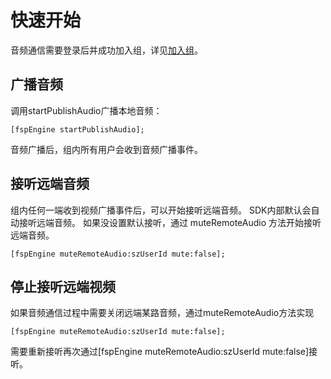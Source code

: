 # 快速开始

音频通信需要登录后并成功加入组，详见[加入组](../platform/prepare_ios.md)。

## 广播音频

调用startPublishAudio广播本地音频：

```objc
[fspEngine startPublishAudio];
```

音频广播后，组内所有用户会收到音频广播事件。

## 接听远端音频

组内任何一端收到视频广播事件后，可以开始接听远端音频。
SDK内部默认会自动接听远端音频。
如果没设置默认接听，通过 muteRemoteAudio 方法开始接听远端音频。

```objc
[fspEngine muteRemoteAudio:szUserId mute:false];
```

## 停止接听远端视频

如果音频通信过程中需要关闭远端某路音频，通过muteRemoteAudio方法实现

```objc
[fspEngine muteRemoteAudio:szUserId mute:false];
```

需要重新接听再次通过[fspEngine muteRemoteAudio:szUserId mute:false]接听。
